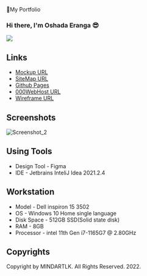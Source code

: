 🔰My Portfolio

### Hi there, I'm Oshada Eranga 😎
<img src="https://readme-typing-svg.herokuapp.com?size=25&vCenter=true&width=550&lines=Hi+%F0%9F%91%8B%2C+I'm+Oshada+Eranga..😊;This+is+My+Profile+Website..😍;">

## Links
-  [Mockup URL][Mockup URL]
-  [SiteMap URL][SiteMap URL]
-  [Github Pages][Github Pages URL]
-  [000WebHost URL][000WebHost URL]
-  [Wireframe URL][Wireframe URL]

[Mockup URL]: https://www.figma.com/file/4e4nqHj8BwNwLXpcSh7IQe/MINDARTLK.COM?node-id=0%3A1
[SiteMap URL]:  https://www.gloomaps.com/WFejaRnTQ3
[Wireframe URL]:  https://wireframe.cc/iouWiz
[Github Pages URL]: https://oshadaera68.github.io/Work-Area/
[000WebHost URL]: https://mindartlkcreation.000webhostapp.com/

## Screenshots
![Screenshot_2](https://user-images.githubusercontent.com/90706926/149077225-c81570e1-ae2f-44a0-9b1d-d98cac9827bf.png)

## Using Tools
- Design Tool - Figma
- IDE - Jetbrains InteliJ Idea 2021.2.4

## Workstation
- Model - Dell inspiron 15 3502
- OS - Windows 10 Home single language
- Disk Space - 512GB SSD(Solid state disk)
- RAM - 8GB
- Processor - intel 11th Gen i7-1165G7 @ 2.80GHz

## Copyrights
Copyright by MINDARTLK. All Rights Reserved. 2022.
